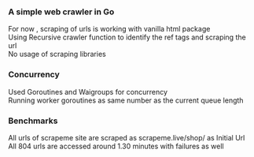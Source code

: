 ### A simple web crawler in Go

For now , scraping of urls is working with vanilla html package   
Using Recursive crawler function to identify the ref tags and scraping the url  
No usage of scraping libraries  


### Concurrency

Used Goroutines and Waigroups for concurrency   
Running worker goroutines as same number as the current queue length   

### Benchmarks

All urls of scrapeme site are scraped as scrapeme.live/shop/ as Initial Url   
All 804 urls are accessed around 1.30 minutes with failures as well   